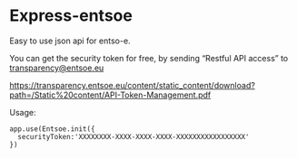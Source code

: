 # Express-entsoe

Easy to use json api for entso-e.

You can get the security token for free, by sending 
“Restful API access” to transparency@entsoe.eu 

https://transparency.entsoe.eu/content/static_content/download?path=/Static%20content/API-Token-Management.pdf

Usage:

```
app.use(Entsoe.init({
  securityToken:'XXXXXXXX-XXXX-XXXX-XXXX-XXXXXXXXXXXXXXXXX'
})
```